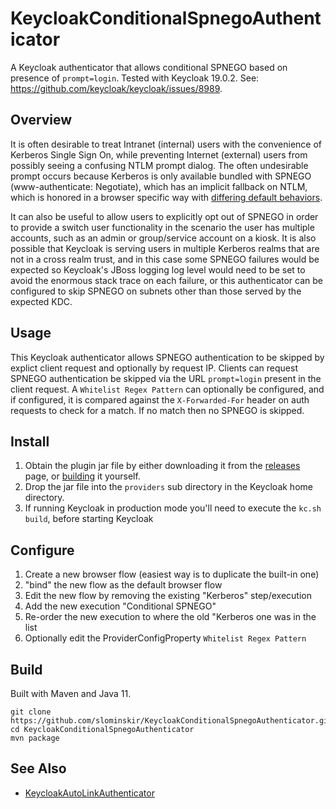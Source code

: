 # KeycloakConditionalSpnegoAuthenticator
A Keycloak authenticator that allows conditional SPNEGO based on presence of `prompt=login`.  Tested with Keycloak 19.0.2.  See: https://github.com/keycloak/keycloak/issues/8989.

## Overview
It is often desirable to treat Intranet (internal) users with the convenience of Kerberos Single Sign On, while preventing Internet (external) users from possibly seeing a confusing NTLM prompt dialog.  The often undesirable prompt occurs because Kerberos is only available bundled with SPNEGO (www-authenticate: Negotiate), which has an implicit fallback on NTLM, which is honored in a browser specific way with [differing default behaviors](https://github.com/keycloak/keycloak/issues/16981).

It can also be useful to allow users to explicitly opt out of SPNEGO in order to provide a switch user functionality in the scenario the user has multiple accounts, such as an admin or group/service account on a kiosk.  It is also possible that Keycloak is serving users in multiple Kerberos realms that are not in a cross realm trust, and in this case some SPNEGO failures would be expected so Keycloak's JBoss logging log level would need to be set to avoid the enormous stack trace on each failure, or this authenticator can be configured to skip SPNEGO on subnets other than those served by the expected KDC.

## Usage
This Keycloak authenticator allows SPNEGO authentication to be skipped by explict client request and optionally by request IP.  Clients can request SPNEGO authentication be skipped via the URL `prompt=login` present in the client request.  A `Whitelist Regex Pattern` can optionally be configured, and if configured, it is compared against the `X-Forwarded-For` header on auth requests to check for a match.  If no match then no SPNEGO is skipped. 

## Install
1. Obtain the plugin jar file by either downloading it from the [releases](https://github.com/slominskir/KeycloakConditionalSpnegoAuthenticator/releases) page, or [building](https://github.com/slominskir/KeycloakConditionalSpnegoAuthenticator#build) it yourself.
2. Drop the jar file into the `providers` sub directory in the Keycloak home directory.
3. If running Keycloak in production mode you'll need to execute the `kc.sh build`, before starting Keycloak

## Configure
1. Create a new browser flow (easiest way is to duplicate the built-in one)
2. "bind" the new flow as the default browser flow
3. Edit the new flow by removing the existing "Kerberos" step/execution
4. Add the new execution "Conditional SPNEGO"
5. Re-order the new execution to where the old "Kerberos one was in the list
6. Optionally edit the ProviderConfigProperty `Whitelist Regex Pattern`

## Build
Built with Maven and Java 11.

```
git clone https://github.com/slominskir/KeycloakConditionalSpnegoAuthenticator.git
cd KeycloakConditionalSpnegoAuthenticator
mvn package
```


## See Also
- [KeycloakAutoLinkAuthenticator](https://github.com/slominskir/KeycloakAutoLinkAuthenticator)
